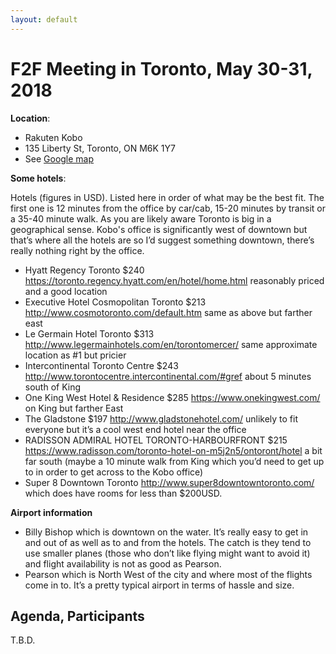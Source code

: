 ```yaml
---
layout: default
---
```


# F2F Meeting in Toronto, May 30-31, 2018

**Location**:
* Rakuten Kobo
* 135 Liberty St, Toronto, ON M6K 1Y7
* See [Google map](https://www.google.nl/maps/place/135+Liberty+St,+Toronto,+ON+M6K+1Y7,+Canada/@43.6396798,-79.4233743,15z/data=!4m5!3m4!1s0x882b3507111f36b5:0xbc547fc483db4da4!8m2!3d43.6372845!4d-79.4234601?hl=en)

**Some hotels**:

Hotels (figures in USD). Listed here in order of what may be the best fit. The first one is 12 minutes from the office by car/cab, 15-20 minutes by transit or a 35-40 minute walk. As you are likely aware Toronto is big in a geographical sense. Kobo's office is significantly west of downtown but that’s where all the hotels are so I’d suggest something downtown, there’s really nothing right by the office.
 
- Hyatt Regency Toronto $240 https://toronto.regency.hyatt.com/en/hotel/home.html reasonably priced and a good location
- Executive Hotel Cosmopolitan Toronto $213 http://www.cosmotoronto.com/default.htm same as above but farther east
- Le Germain Hotel Toronto $313 http://www.legermainhotels.com/en/torontomercer/ same approximate location as #1 but pricier
- Intercontinental Toronto Centre $243 http://www.torontocentre.intercontinental.com/#gref about 5 minutes south of King
- One King West Hotel & Residence $285 https://www.onekingwest.com/ on King but farther East
- The Gladstone $197 http://www.gladstonehotel.com/ unlikely to fit everyone but it’s a cool west end hotel near the office
- RADISSON ADMIRAL HOTEL TORONTO-HARBOURFRONT $215 https://www.radisson.com/toronto-hotel-on-m5j2n5/ontoront/hotel a bit far south (maybe a 10 minute walk from King which you’d need to get up to in order to get across to the Kobo office)
- Super 8 Downtown Toronto http://www.super8downtowntoronto.com/ which does have rooms for less than $200USD.

**Airport information**

- Billy Bishop which is downtown on the water. It’s really easy to get in and out of as well as to and from the hotels. The catch is they tend to use smaller planes (those who don’t like flying might want to avoid it) and flight availability is not as good as Pearson.
- Pearson which is North West of the city and where most of the flights come in to. It’s a pretty typical airport in terms of hassle and size.


## Agenda, Participants

T.B.D.
